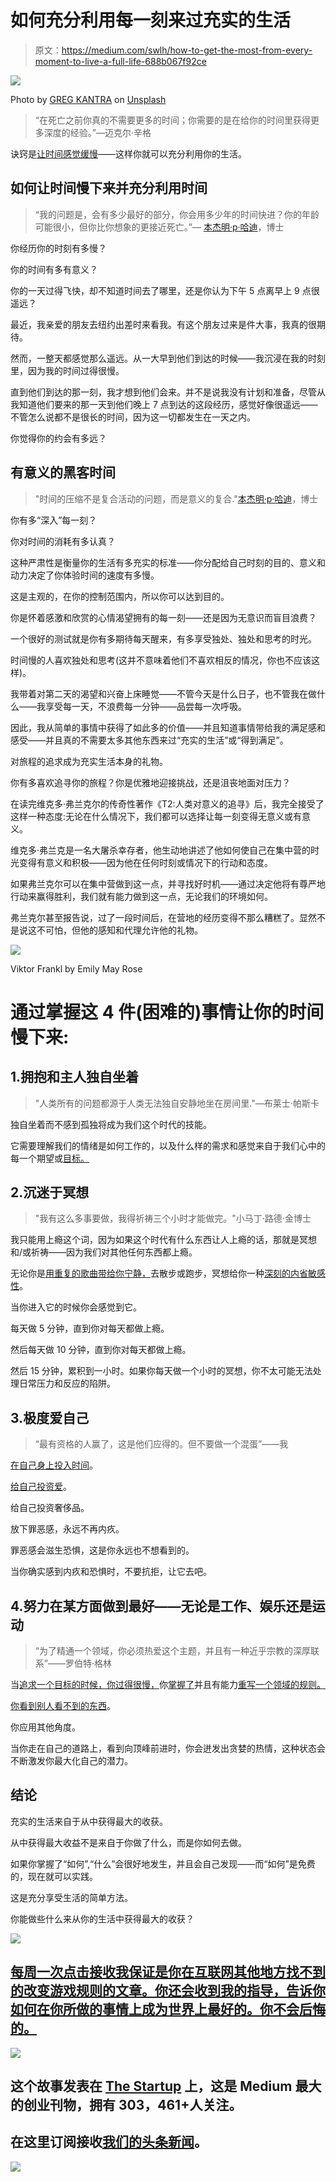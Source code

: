 # 如何充分利用每一刻来过充实的生活

> 原文：<https://medium.com/swlh/how-to-get-the-most-from-every-moment-to-live-a-full-life-688b067f92ce>

![](img/3dc55e5b75b0e5a54493b6e56e32b0f6.png)

Photo by [GREG KANTRA](https://unsplash.com/photos/0NJJObGdDuo?utm_source=unsplash&utm_medium=referral&utm_content=creditCopyText) on [Unsplash](https://unsplash.com/?utm_source=unsplash&utm_medium=referral&utm_content=creditCopyText)

> “在死亡之前你真的不需要更多的时间；你需要的是在给你的时间里获得更多深度的经验。”—迈克尔·辛格

诀窍是[让时间感觉缓慢](https://www.amazon.com/Slipstream-Time-Hacking-Enhance-Happiness-ebook/dp/B019MZ6BRO)——这样你就可以充分利用你的生活。

## 如何让时间慢下来并充分利用时间

> “我的问题是，会有多少最好的部分，你会用多少年的时间快进？你的年龄可能很小，但你比你想象的更接近死亡。”— [本杰明·p·哈迪](https://medium.com/u/5153880ce2ee?source=post_page-----688b067f92ce--------------------------------)，博士

你经历你的时刻有多慢？

你的时间有多有意义？

你的一天过得飞快，却不知道时间去了哪里，还是你认为下午 5 点离早上 9 点很遥远？

最近，我亲爱的朋友去纽约出差时来看我。有这个朋友过来是件大事，我真的很期待。

然而，一整天都感觉那么遥远。从一大早到他们到达的时候——我沉浸在我的时刻里，因为我的时间过得很慢。

直到他们到达的那一刻，我才想到他们会来。并不是说我没有计划和准备，尽管从我知道他们要来的那一天到他们晚上 7 点到达的这段经历，感觉好像很遥远——不管怎么说都不是很长的时间，因为这一切都发生在一天之内。

你觉得你的约会有多远？

## 有意义的黑客时间

> "时间的压缩不是复合活动的问题，而是意义的复合."[本杰明·p·哈迪](https://medium.com/u/5153880ce2ee?source=post_page-----688b067f92ce--------------------------------)，博士

你有多“深入”每一刻？

你对时间的消耗有多认真？

这种严肃性是衡量你的生活有多充实的标准——你分配给自己时刻的目的、意义和动力决定了你体验时间的速度有多慢。

这是主观的，在你的控制范围内，所以你可以达到目的。

你是怀着感激和欣赏的心情渴望拥有的每一刻——还是因为无意识而盲目浪费？

一个很好的测试就是你有多期待每天醒来，有多享受独处、独处和思考的时光。

时间慢的人喜欢独处和思考(这并不意味着他们不喜欢相反的情况，你也不应该这样)。

我带着对第二天的渴望和兴奋上床睡觉——不管今天是什么日子，也不管我在做什么——我享受每一天，不浪费每一分钟——品尝每一次呼吸。

因此，我从简单的事情中获得了如此多的价值——并且知道事情带给我的满足感和感受——并且真的不需要太多其他东西来过“充实的生活”或“得到满足”。

对旅程的追求成为充实生活本身的礼物。

你有多喜欢追寻你的旅程？你是优雅地迎接挑战，还是沮丧地面对压力？

在读完维克多·弗兰克尔的传奇性著作《T2:人类对意义的追寻》后，我完全接受了这样一种态度:无论在什么情况下，我们都可以选择让每一刻变得无意义或有意义。

维克多·弗兰克是一名大屠杀幸存者，他生动地讲述了他如何使自己在集中营的时光变得有意义和积极——因为他在任何时刻或情况下的行动和态度。

如果弗兰克尔可以在集中营做到这一点，并寻找好时机——通过决定他将有尊严地行动来赢得胜利，我们就有能力做到这一点，无论我们的环境如何。

弗兰克尔甚至报告说，过了一段时间后，在营地的经历变得不那么糟糕了。显然不是说这不可怕，但他的感知和代理允许他的礼物。

![](img/3b01800b2435a4d4761b622f5e45b2d3.png)

Viktor Frankl by Emily May Rose

# 通过掌握这 4 件(困难的)事情让你的时间慢下来:

## 1.拥抱和主人独自坐着

> "人类所有的问题都源于人类无法独自安静地坐在房间里."—布莱士·帕斯卡

独自坐着而不感到孤独将成为我们这个时代的技能。

它需要理解我们的情绪是如何工作的，以及什么样的需求和感觉来自于我们心中的每一个期望或[目标。](/swlh/if-you-do-these-7-things-youll-be-able-to-achieve-any-goal-you-set-ebe50250647b)

## 2.沉迷于冥想

> "我有这么多事要做，我得祈祷三个小时才能做完。"小马丁·路德·金博士

我只能用上瘾这个词，因为如果这个时代有什么东西让人上瘾的话，那就是冥想和/或祈祷——因为我们对其他任何东西都上瘾。

无论你是[用重复的歌曲带给你宁静，](/the-mission/this-5-minute-daily-habit-will-get-people-to-treat-you-how-you-want-to-be-treated-be5cf1a52828)去散步或跑步，冥想给你一种[深刻的内省敏感性](/the-mission/this-is-the-game-changing-daily-habit-that-separates-the-best-from-the-rest-23870a566aa)。

当你进入它的时候你会感觉到它。

每天做 5 分钟，直到你对每天都做上瘾。

然后每天做 10 分钟，直到你对每天都做上瘾。

然后 15 分钟，累积到一小时。如果你每天做一个小时的冥想，你不太可能无法处理日常压力和反应的陷阱。

## 3.极度爱自己

> “最有资格的人赢了，这是他们应得的。但不要做一个混蛋”——我

[在自己身上投入时间](/the-mission/you-dont-deserve-what-you-want-until-you-make-these-7-investments-in-yourself-841c716a0dcf)。

[给自己投资爱](/the-mission/this-5-minute-daily-habit-will-get-people-to-treat-you-how-you-want-to-be-treated-be5cf1a52828)。

给自己投资奢侈品。

放下罪恶感，永远不再内疚。

罪恶感会滋生恐惧，这是你永远也不想看到的。

当你确实感到内疚和恐惧时，不要抗拒，让它去吧。

## 4.努力在某方面做到最好——无论是工作、娱乐还是运动

> “为了精通一个领域，你必须热爱这个主题，并且有一种近乎宗教的深厚联系”——罗伯特·格林

当[追求一个目标的时候，你过得很慢，](/swlh/if-you-do-these-7-things-youll-be-able-to-achieve-any-goal-you-set-ebe50250647b)你[掌握了](/the-mission/this-is-the-game-changing-daily-habit-that-separates-the-best-from-the-rest-23870a566aa)并且有能力[重写一个领域的规则。](/the-mission/this-is-the-game-changing-daily-habit-that-separates-the-best-from-the-rest-23870a566aa)

[你看到别人看不到的东西](/the-mission/this-is-the-game-changing-daily-habit-that-separates-the-best-from-the-rest-23870a566aa)。

你应用其他角度。

当你走在自己的道路上，看到向顶峰前进时，你会迸发出贪婪的热情，这种状态会不断激发你最大化自己的潜力。

## 结论

充实的生活来自于从中获得最大的收获。

从中获得最大收益不是来自于你做了什么，而是你如何去做。

如果你掌握了“如何”,“什么”会很好地发生，并且会自己发现——而“如何”是免费的，现在就可以实践。

这是充分享受生活的简单方法。

你能做些什么来从你的生活中获得最大的收获？

![](img/a346b2667d6bcd0b307c5429b4276fea.png)

## [每周一次点击接收我保证是你在互联网其他地方找不到的改变游戏规则的文章。你还会收到我的指导，告诉你如何在你所做的事情上成为世界上最好的。你不会后悔的。](https://betreatedhowyouwanttobetreated.com/optin-main)

![](img/731acf26f5d44fdc58d99a6388fe935d.png)

## 这个故事发表在 [The Startup](https://medium.com/swlh) 上，这是 Medium 最大的创业刊物，拥有 303，461+人关注。

## 在这里订阅接收[我们的头条新闻](http://growthsupply.com/the-startup-newsletter/)。

![](img/731acf26f5d44fdc58d99a6388fe935d.png)